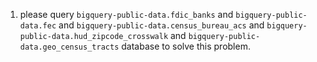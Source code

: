 1. please query `bigquery-public-data.fdic_banks` and `bigquery-public-data.fec` and `bigquery-public-data.census_bureau_acs` and `bigquery-public-data.hud_zipcode_crosswalk` and `bigquery-public-data.geo_census_tracts` database to solve this problem.